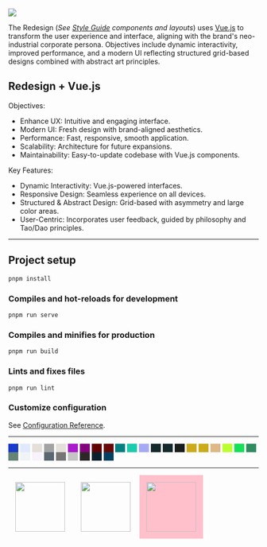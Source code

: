 <!--
                    void : sine	:  e c c o
                  plague : pool :  p e r s o n a
                    coma : beta :  s i g m a
                     #1a3acc #1ACCAB #ab1acc

                              var
                     @primary: #1a3acc;
                     $cool-blue: #e0e9fe;
                     $off-white: #e4dfd9;
                     $cool-grey: #a3a3a3;
                     $warm-grey: #e4dfd9;
                     @magenta: #ab1acc;
                     $fucshia: #84017E;
                     @red: #600000;
                     $blood-red: #690808;
                     @legacy: #008080;
                     $java: #1ACCAB;
                     $pale-blue: #a6aaf4;
                     $evergreen: #142a2d;
                     $gable: #142a2d;
                     $dark-olive: #1A1E1C;
                     @gold: #CCAB1A;
                     @golden: #CCAB1A;
                     @burlywood: #DEB887;
                     $safety-green: #BBFF32;
                     $bright-green: #14E158;
                     $mint: #2e8c5f;
                     $pale-olive: #648476;
                     $bright-base: #F0F4F7;
                     $rosy-pink: #F7F2FB;
                     $metal: #5A6771;
                     $dark-grey: #767676;
                     $medium-grey: #C4C4C4;
                     $warm-black: #2D2828;
                     $deep-green: #0A202E;
                     $deep-root: #004161;

                             urls
                     joeldom.github.io/redesign
                     joeldom.github.io/style-guide
                     joeldom.github.io/resume
                     twitter.com/joeldombek
                     instagram.com/joeld/
                     dribbble.com/joeldombek
                     ello.co/joeldombek
                     twitch.tv/joeldombek

                            cmd

-->
<img class="img-responsive" src="https://joeldom.github.io/asset/images/styleguide-banner.png" style="margin: -1px 0 0 0">

The Redesign (<i>See [Style Guide](https://joeldom.github.io/style-guide/) components and layouts</i>) uses [Vue.js](https://vuejs.org/guide/introduction.html) to transform the user experience and interface, aligning with the brand's neo-industrial corporate persona. Objectives include dynamic interactivity, improved performance, and a modern UI reflecting structured grid-based designs combined with abstract art principles.

## Redesign + Vue.js

Objectives:
- Enhance UX: Intuitive and engaging interface.
- Modern UI: Fresh design with brand-aligned aesthetics.
- Performance: Fast, responsive, smooth application.
- Scalability: Architecture for future expansions.
- Maintainability: Easy-to-update codebase with Vue.js components.

Key Features:
- Dynamic Interactivity: Vue.js-powered interfaces.
- Responsive Design: Seamless experience on all devices.
- Structured & Abstract Design: Grid-based with asymmetry and large color areas.
- User-Centric: Incorporates user feedback, guided by philosophy and Tao/Dao principles.

<hr>


## Project setup
```
pnpm install
```

### Compiles and hot-reloads for development
```
pnpm run serve
```

### Compiles and minifies for production
```
pnpm run build
```

### Lints and fixes files
```
pnpm run lint
```

### Customize configuration
See [Configuration Reference](https://cli.vuejs.org/config/).
<hr>
<span style="color:#1a3acc;background-color:#1a3acc;width:20px;display:inline-block;" title="#1a3acc">&nbsp;&squ;</span>
<span style="color:#e0e9fe;background-color:#e0e9fe;width:20px;display:inline-block;" title="#e0e9fe">&nbsp;&squ;</span>
<span style="color:#e4dfd9;background-color:#e4dfd9;width:20px;display:inline-block;" title="#e4dfd9">&nbsp;&squ;</span>
<span style="color:#a3a3a3;background-color:#a3a3a3;width:20px;display:inline-block;" title="#a3a3a3">&nbsp;&squ;</span>
<span style="color:#e4dfd9;background-color:#e4dfd9;width:20px;display:inline-block;" title="#e4dfd9">&nbsp;&squ;</span>
<span style="color:#ab1acc;background-color:#ab1acc;width:20px;display:inline-block;" title="#ab1acc">&nbsp;&squ;</span>
<span style="color:#84017E;background-color:#84017E;width:20px;display:inline-block;" title="#84017E">&nbsp;&squ;</span>
<span style="color:#600000;background-color:#600000;width:20px;display:inline-block;" title="#600000">&nbsp;&squ;</span>
<span style="color:#690808;background-color:#690808;width:20px;display:inline-block;" title="#690808">&nbsp;&squ;</span>
<span style="color:#008080;background-color:#008080;width:20px;display:inline-block;" title="#008080">&nbsp;&squ;</span>
<span style="color:#1ACCAB;background-color:#1ACCAB;width:20px;display:inline-block;" title="#1ACCAB">&nbsp;&squ;</span>
<span style="color:#a6aaf4;background-color:#a6aaf4;width:20px;display:inline-block;" title="#a6aaf4">&nbsp;&squ;</span>
<span style="color:#142a2d;background-color:#142a2d;width:20px;display:inline-block;" title="#142a2d">&nbsp;&squ;</span>
<span style="color:#142a2d;background-color:#142a2d;width:20px;display:inline-block;" title="#142a2d">&nbsp;&squ;</span>
<span style="color:#1A1E1C;background-color:#1A1E1C;width:20px;display:inline-block;" title="#1A1E1C">&nbsp;&squ;</span>
<span style="color:#CCAB1A;background-color:#CCAB1A;width:20px;display:inline-block;" title="#CCAB1A">&nbsp;&squ;</span>
<span style="color:#CCAB1A;background-color:#CCAB1A;width:20px;display:inline-block;" title="#CCAB1A">&nbsp;&squ;</span>
<span style="color:#DEB887;background-color:#DEB887;width:20px;display:inline-block;" title="#DEB887">&nbsp;&squ;</span>
<span style="color:#BBFF32;background-color:#BBFF32;width:20px;display:inline-block;" title="#BBFF32">&nbsp;&squ;</span>
<span style="color:#14E158;background-color:#14E158;width:20px;display:inline-block;" title="#14E158">&nbsp;&squ;</span>
<span style="color:#2e8c5f;background-color:#2e8c5f;width:20px;display:inline-block;" title="#2e8c5f">&nbsp;&squ;</span>
<span style="color:#648476;background-color:#648476;width:20px;display:inline-block;" title="#648476">&nbsp;&squ;</span>
<span style="color:#F0F4F7;background-color:#F0F4F7;width:20px;display:inline-block;" title="#F0F4F7">&nbsp;&squ;</span>
<span style="color:#F7F2FB;background-color:#F7F2FB;width:20px;display:inline-block;" title="#F7F2FB">&nbsp;&squ;</span>
<span style="color:#5A6771;background-color:#5A6771;width:20px;display:inline-block;" title="#5A6771">&nbsp;&squ;</span>
<span style="color:#767676;background-color:#767676;width:20px;display:inline-block;" title="#767676">&nbsp;&squ;</span>
<span style="color:#C4C4C4;background-color:#C4C4C4;width:20px;display:inline-block;" title="#C4C4C4">&nbsp;&squ;</span>
<span style="color:#2D2828;background-color:#2D2828;width:20px;display:inline-block;" title="#2D2828">&nbsp;&squ;</span>
<span style="color:#0A202E;background-color:#0A202E;width:20px;display:inline-block;" title="#0A202E">&nbsp;&squ;</span>
<span style="color:#004161;background-color:#004161;width:20px;display:inline-block;" title="#004161">&nbsp;&squ;</span>
<hr>
<img style="padding:1em;background:transparent
;display:inline-block;" width="100px" src="https://joeldom.github.io/asset/chip-logo.png"/>&nbsp;<img style="padding:1em;background:transparent
;display:inline-block;" width="100px" src="https://upload.wikimedia.org/wikipedia/commons/thumb/9/95/Vue.js_Logo_2.svg/120px-Vue.js_Logo_2.svg.png"/>
<img style="padding:1em;background:pink
;display:inline-block;" width="100px" src="https://upload.wikimedia.org/wikipedia/commons/thumb/2/27/GAINAX.svg/1280px-GAINAX.svg.png"/>
